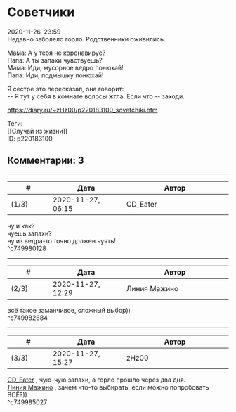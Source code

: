 Советчики
=========

  
2020-11-26, 23:59  
 Недавно заболело горло. Родственники оживились.   
   
 Мама: А у тебя не коронавирус?   
 Папа: А ты запахи чувствуешь?   
 Мама: Иди, мусорное ведро понюхай!   
 Папа: Иди, подмышку понюхай!   
   
 Я сестре это пересказал, она говорит:   
 -- Я тут у себя в комнате волосы жгла. Если что -- заходи.   
  
<https://diary.ru/~zHz00/p220183100_sovetchiki.htm>  
  
Теги:  
[[Случай из жизни]]  
ID: p220183100  


Комментарии: 3
--------------

  


---



|         #         |              Дата              |                     Автор                     |           ID           |
| --- | --- | --- | --- |
| (1/3) | 2020-11-27, 06:15 | CD\_Eater | c749980128 |

  
 ну и как?   
 чуешь запахи?   
 ну из ведра-то точно должен чуять!   
 ^c749980128

---



|         #         |              Дата              |                     Автор                     |           ID           |
| --- | --- | --- | --- |
| (2/3) | 2020-11-27, 12:29 | Линия Мажино | c749982684 |

  
 всё такое заманчивое, сложный выбор))   
 ^c749982684

---



|         #         |              Дата              |                     Автор                     |           ID           |
| --- | --- | --- | --- |
| (3/3) | 2020-11-27, 15:27 | zHz00 | c749985027 |

  
  [CD\_Eater](http://cd-eater.diary.ru "Записки ДискоЕда")  , чую-чую запахи, а горло прошло через два дня.   
  [Линия Мажино](http://mortan.diary.ru "воин в поле")  , зачем что-то выбирать, если можно попробовать ВСЁ?))   
 ^c749985027